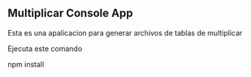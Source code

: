 ## Multiplicar Console App

Esta es una apalicacion para generar archivos de tablas de multiplicar

Ejecuta este comando

npm install